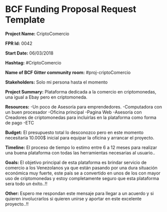 
# BCF Funding Proposal Request Template

**Project Name:**
CriptoComercio 

**FPR Id:**
0042

**Start Date:**
06/03/2018

**Hashtag:**
#CriptoComercio

**Name of BCF Gitter community room:**
#proj-criptoComercio

**Stakeholders:**
Solo mi persona hasta el momento

**Project Summary:**
Plataforma dedicada a la comercio en criptomonedas, una igual a Ebay pero en criptomoneda.

**Resources:**
-Un poco de Asesoría para emprendedores.
-Computadora con un buen procesador
-Oficina principal
-Pagina Web
-Asesoría con Creadores de criptomonedas para incluirlas en la plataforma como forma de pago
-ETC

 

**Budget:**
El presupuesto total lo desconozco pero en este momento necesitaría 10.000$ inicial para equipar la oficina y arrancar el proyecto. 

**Timeline:**
El proceso de tiempo lo estimo entre 6 a 12 meses para realizar una buena plataforma con todas las herramientas necesarias al usuario..

**Goals:**
El objetivo principal de esta plataforma es brindar servicio de comercio a los Venezolanos ya que están pasando por una dura situación económica muy fuerte, este país se a convertido en unos de los con mayor uso de criptomonedas y estoy completamente seguro que esta plataforma sera todo un éxito..!!

**Other:**
Espero me respondan este mensaje para llegar a un acuerdo y si quieren involucrarlos si quieren unirse y aportar  en este excelente proyecto..!!
